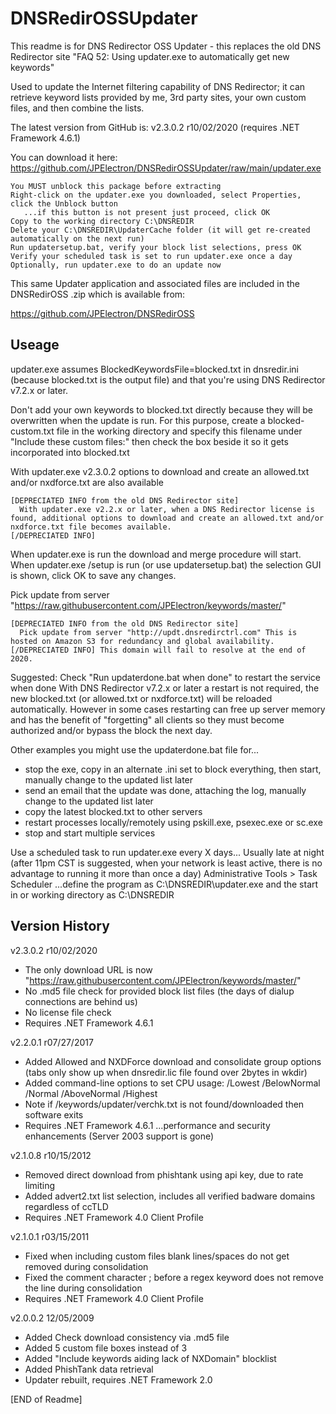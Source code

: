 # DNSRedirOSSUpdater

This readme is for DNS Redirector OSS Updater - this replaces the old DNS Redirector site "FAQ 52: Using updater.exe to automatically get new keywords"

Used to update the Internet filtering capability of DNS Redirector; it can retrieve keyword lists provided by me, 3rd party sites, your own custom files, and then combine the lists.

The latest version from GitHub is: v2.3.0.2 r10/02/2020 (requires .NET Framework 4.6.1)

You can download it here: https://github.com/JPElectron/DNSRedirOSSUpdater/raw/main/updater.exe

    You MUST unblock this package before extracting
    Right-click on the updater.exe you downloaded, select Properties, click the Unblock button
       ...if this button is not present just proceed, click OK
    Copy to the working directory C:\DNSREDIR
    Delete your C:\DNSREDIR\UpdaterCache folder (it will get re-created automatically on the next run)
    Run updatersetup.bat, verify your block list selections, press OK
    Verify your scheduled task is set to run updater.exe once a day
    Optionally, run updater.exe to do an update now

This same Updater application and associated files are included in the DNSRedirOSS .zip which is available from:

https://github.com/JPElectron/DNSRedirOSS

## Useage

updater.exe assumes BlockedKeywordsFile=blocked.txt in dnsredir.ini (because blocked.txt is the output file) and that you're using DNS Redirector v7.2.x or later.

Don't add your own keywords to blocked.txt directly because they will be overwritten when the update is run. For this purpose, create a blocked-custom.txt file in the working directory and specify this filename under "Include these custom files:" then check the box beside it so it gets incorporated into blocked.txt

With updater.exe v2.3.0.2 options to download and create an allowed.txt and/or nxdforce.txt are also available

    [DEPRECIATED INFO from the old DNS Redirector site]
      With updater.exe v2.2.x or later, when a DNS Redirector license is found, additional options to download and create an allowed.txt and/or nxdforce.txt file becomes available.
    [/DEPRECIATED INFO]

When updater.exe is run the download and merge procedure will start.
When updater.exe /setup is run (or use updatersetup.bat) the selection GUI is shown, click OK to save any changes.

Pick update from server "https://raw.githubusercontent.com/JPElectron/keywords/master/"

    [DEPRECIATED INFO from the old DNS Redirector site]
      Pick update from server "http://updt.dnsredirctrl.com" This is hosted on Amazon S3 for redundancy and global availability.
    [/DEPRECIATED INFO] This domain will fail to resolve at the end of 2020.

Suggested: Check "Run updaterdone.bat when done" to restart the service when done
With DNS Redirector v7.2.x or later a restart is not required, the new blocked.txt (or allowed.txt or nxdforce.txt) will be reloaded automatically. However in some cases restarting can free up server memory and has the benefit of "forgetting" all clients so they must become authorized and/or bypass the block the next day.

Other examples you might use the updaterdone.bat file for...
- stop the exe, copy in an alternate .ini set to block everything, then start, manually change to the updated list later
- send an email that the update was done, attaching the log, manually change to the updated list later
- copy the latest blocked.txt to other servers
- restart processes locally/remotely using pskill.exe, psexec.exe or sc.exe
- stop and start multiple services

Use a scheduled task to run updater.exe every X days... 
Usually late at night (after 11pm CST is suggested, when your network is least active, there is no advantage to running it more than once a day)
Administrative Tools > Task Scheduler
...define the program as C:\DNSREDIR\updater.exe and the start in or working directory as C:\DNSREDIR

## Version History

v2.3.0.2 r10/02/2020
 - The only download URL is now "https://raw.githubusercontent.com/JPElectron/keywords/master/"
 - No .md5 file check for provided block list files (the days of dialup connections are behind us)
 - No license file check
 - Requires .NET Framework 4.6.1

v2.2.0.1 r07/27/2017
 - Added Allowed and NXDForce download and consolidate group options (tabs only show up when dnsredir.lic file found over 2bytes in wkdir)
 - Added command-line options to set CPU usage: /Lowest /BelowNormal /Normal /AboveNormal /Highest
 - Note if /keywords/updater/verchk.txt is not found/downloaded then software exits
 - Requires .NET Framework 4.6.1 ...performance and security enhancements (Server 2003 support is gone)

v2.1.0.8 r10/15/2012

 - Removed direct download from phishtank using api key, due to rate limiting
 - Added advert2.txt list selection, includes all verified badware domains regardless of ccTLD
 - Requires .NET Framework 4.0 Client Profile
 
v2.1.0.1 r03/15/2011

 - Fixed when including custom files blank lines/spaces do not get removed during consolidation
 - Fixed the comment character ; before a regex keyword does not remove the line during consolidation
 - Requires .NET Framework 4.0 Client Profile
 
v2.0.0.2 12/05/2009

 - Added Check download consistency via .md5 file
 - Added 5 custom file boxes instead of 3
 - Added "Include keywords aiding lack of NXDomain" blocklist
 - Added PhishTank data retrieval
 - Updater rebuilt, requires .NET Framework 2.0

[END of Readme]
